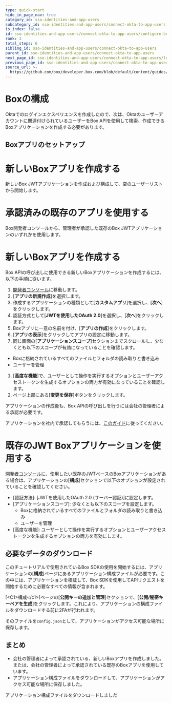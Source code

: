 ```yaml
---
type: quick-start
hide_in_page_nav: true
category_id: sso-identities-and-app-users
subcategory_id: sso-identities-and-app-users/connect-okta-to-app-users
is_index: false
id: sso-identities-and-app-users/connect-okta-to-app-users/configure-box
rank: 3
total_steps: 6
sibling_id: sso-identities-and-app-users/connect-okta-to-app-users
parent_id: sso-identities-and-app-users/connect-okta-to-app-users
next_page_id: sso-identities-and-app-users/connect-okta-to-app-users/logging-into-app
previous_page_id: sso-identities-and-app-users/connect-okta-to-app-users/configure-okta
source_url: >-
  https://github.com/box/developer.box.com/blob/default/content/guides/sso-identities-and-app-users/connect-okta-to-app-users/3-configure-box.md
---
```

# Boxの構成

Oktaでのログインエクスペリエンスを作成したので、次は、Oktaのユーザーアカウントに関連付けられているユーザーをBox APIを使用して検索、作成できるBoxアプリケーションを作成する必要があります。

## Boxアプリのセットアップ

<Grid columns="2">

<Choose option="box.app_type" value="create_new" color="blue">

# 新しいBoxアプリを作成する

新しいBox JWTアプリケーションを作成および構成して、空のユーザーリストから開始します。

</Choose>

<Choose option="box.app_type" value="use_own" color="blue">

# 承認済みの既存のアプリを使用する

Box開発者コンソールから、管理者が承認した既存のBox JWTアプリケーションのいずれかを使用します。

</Choose>

</Grid>

<Choice option="box.app_type" value="create_new" color="none">

# 新しいBoxアプリを作成する

Box APIの呼び出しに使用できる新しいBoxアプリケーションを作成するには、以下の手順に従います。

1. [開発者コンソール][devconsole]に移動します。
2. \[**アプリの新規作成**]を選択します。
3. 作成するアプリケーションの種類として\[**カスタムアプリ**]を選択し、\[**次へ**]をクリックします。
4. 認証方式として\[**JWTを使用したOAuth 2.0**]を選択し、\[**次へ**]をクリックします。
5. Boxアプリに一意の名前を付け、\[**アプリの作成**]をクリックします。
6. \[**アプリの表示**]をクリックしてアプリの設定に移動します。
7. 同じ画面の\[**アプリケーションスコープ**]セクションまでスクロールし、少なくとも以下のスコープが有効になっていることを確認します。

* Boxに格納されているすべてのファイルとフォルダの読み取りと書き込み
* ユーザーを管理

1. \[**高度な機能**]で、ユーザーとして操作を実行するオプションとユーザーアクセストークンを生成するオプションの両方が有効になっていることを確認します。
2. ページ上部にある\[**変更を保存**]ボタンをクリックします。

<Message type="warning">

アプリケーションの作成後も、Box APIの呼び出しを行うには会社の管理者による承認が必要です。

</Message>

アプリケーションを社内で承認してもらうには、[このガイド](g://applications/custom-apps/app-approval/)に従ってください。

</Choice>

<Choice option="box.app_type" value="use_own" color="none">

# 既存のJWT Boxアプリケーションを使用する

[開発者コンソール][devconsole]に、使用したい既存のJWTベースのBoxアプリケーションがある場合は、アプリケーションの\[**構成**]セクションで以下のオプションが設定されていることを確認してください。

* \[認証方法]: \[JWTを使用したOAuth 2.0 (サーバー認証)]に設定します。
* \[アプリケーションスコープ]: 少なくとも以下のスコープを設定します。
  * Boxに格納されているすべてのファイルとフォルダの読み取りと書き込み
  * ユーザーを管理
* \[高度な機能]: ユーザーとして操作を実行するオプションとユーザーアクセストークンを生成するオプションの両方を有効にします。

</Choice>

## 必要なデータのダウンロード

このチュートリアルで使用されているBox SDKの使用を開始するには、アプリケーションの\[**構成**]ページにあるアプリケーション構成ファイルが必要です。この中には、アプリケーションを検証して、Box SDKを使用してAPIリクエストを開始するために必要なすべての情報が含まれます。

\[\<C1>構成\</c1>]ページの\[**公開キーの追加と管理**]セクションで、\[**公開/秘密キーペアを生成**]をクリックします。これにより、アプリケーションの構成ファイルをダウンロードする前に2FAが行われます。

そのファイルを`config.json`として、アプリケーションがアクセス可能な場所に保存します。

## まとめ

* 会社の管理者によって承認されている、新しいBoxアプリを作成しました。または、会社の管理者によって承認されている既存のBoxアプリを使用しています。
* アプリケーション構成ファイルをダウンロードして、アプリケーションがアクセス可能な場所に保存しました。

<Observe option="box.app_type" value="use_own,create_new">

<Next>

アプリケーション構成ファイルをダウンロードしました

</Next>

</Observe>

[devconsole]: https://cloud.app.box.com/developers/console
